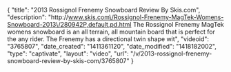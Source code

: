 {
    "title": "2013 Rossignol Frenemy Snowboard Review By Skis.com",
    "description": "http:\/\/www.skis.com\/Rossignol-Frenemy-MagTek-Womens-Snowboard-2013\/280942P,default,pd.html  The Rossignol Frenemy MagTek womens snowboard is an all terrain, all mountain board that is perfect for the any rider. The Frenemy has a directional twin shape wit",
    "videoid": "3765807",
    "date_created": "1411361120",
    "date_modified": "1418182002",
    "type": "captivate",
    "layout": "video",
    "url": "\/v\/2013-rossignol-frenemy-snowboard-review-by-skis-com\/3765807"
}